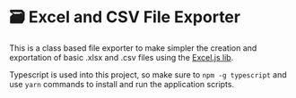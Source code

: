 # 🗃️ Excel and CSV File Exporter

This is a class based file exporter to make simpler the creation and exportation of basic .xlsx and .csv files using the [Excel.js lib](https://github.com/exceljs/exceljs).

Typescript is used into this project, so make sure to `npm -g typescript` and use `yarn` commands to install and run the application scripts.
